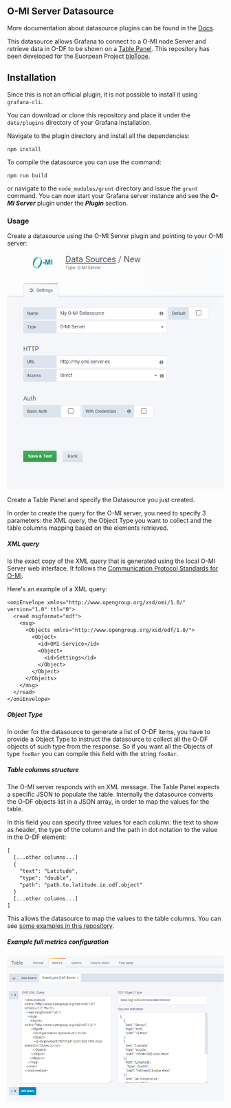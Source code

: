 ## O-MI Server Datasource

More documentation about datasource plugins can be found in the [Docs](https://github.com/grafana/grafana/blob/master/docs/sources/plugins/developing/datasources.md).

This datasource allows Grafana to connect to a O-MI node Server and retrieve data in O-DF to be shown on a [Table Panel](http://docs.grafana.org/features/panels/table_panel/).
This repository has been developed for the Euorpean Project [bIoTope](https://biotope-project.eu/).

## Installation

Since this is not an official plugin, it is not possible to install it using `grafana-cli`.

You can download or clone this repository and place it under the `data/plugins` directory of your Grafana installation. 

Navigate to the plugin directory and install all the dependencies:
```
npm install
```
To compile the datasource you can use the command:
```
npm run build
```
or navigate to the `node_modules/grunt` directory and issue the `grunt` command. You can now start your Grafana server instance
and see the **_O-MI Server_** plugin under the _**Plugin**_ section.

### Usage

Create a datasource using the O-MI Server plugin and pointing to your O-MI server:
![Datasource Creation](docs/images/datasource_creation.PNG)

Create a Table Panel and specify the Datasource you just created.

In order to create the query for the O-MI server, you need to specify 3 parameters: 
the XML query, the Object Type you want to collect and the table columns mapping based
on the elements retrieved.

##### XML query
Is the exact copy of the XML query that is generated using the local O-MI Server web
interface. It follows the [Communication Protocol Standards for O-MI](http://www.opengroup.org/iot/omi/p2.htm).

Here's an example of a XML query:
```
<omiEnvelope xmlns="http://www.opengroup.org/xsd/omi/1.0/" version="1.0" ttl="0">
  <read msgformat="odf">
    <msg>
      <Objects xmlns="http://www.opengroup.org/xsd/odf/1.0/">
        <Object>
          <id>OMI-Service</id>
          <Object>
            <id>Settings</id>
          </Object>
        </Object>
      </Objects>
    </msg>
  </read>
</omiEnvelope>
```
##### Object Type
In order for the datasource to generate a list of O-DF items, you have to provide a Object Type
to instruct the datasource to collect all the O-DF objects of such type from the response. 
So if you want all the Objects of type `fooBar` you can compile this field with the string `fooBar`.

##### Table columns structure
The O-MI server responds with an XML message. The Table Panel expects a specific JSON to populate the table.
Internally the datasource converts the O-DF objects list in a JSON array, in order to map the values for the table.

In this field you can specify three values for each column: the text to show as header, the type of the column and the path
in dot notation to the value in the O-DF element:
```
[
  [...other columns...]
  {
    "text": "Latitude",
    "type": "double",
    "path": "path.to.latitude.in.odf.object"
  }
  [...other columns...]
]
```
This allows the datasource to map the values to the table columns.
You can see [some examples in this repository](src/samples).

##### Example full metrics configuration
![Full metrics configuration](docs/images/metrics.PNG)

